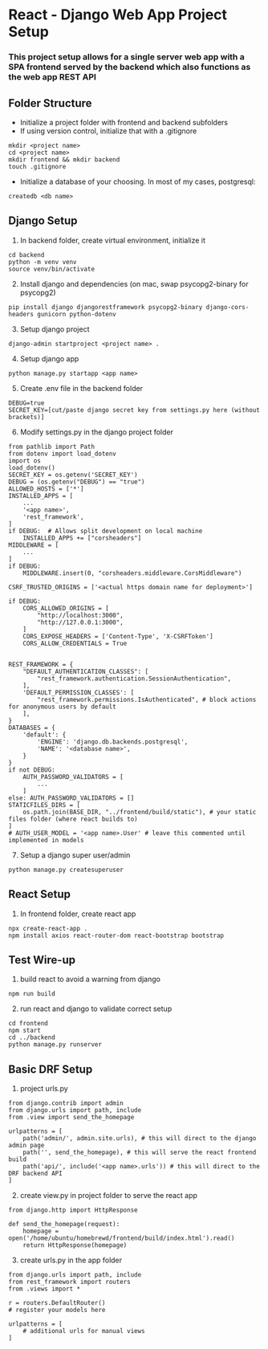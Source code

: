 # React - Django Web App Project Setup
### This project setup allows for a single server web app with a SPA frontend served by the backend which also functions as the web app REST API

## Folder Structure
- Initialize a project folder with frontend and backend subfolders
- If using version control, initialize that with a .gitignore 
~~~
mkdir <project name>
cd <project name>
mkdir frontend && mkdir backend
touch .gitignore
~~~
- Initialize a database of your choosing. In most of my cases, postgresql:
~~~
createdb <db name>
~~~

## Django Setup
1) In backend folder, create virtual environment, initialize it
~~~
cd backend
python -m venv venv
source venv/bin/activate
~~~
2) Install django and dependencies (on mac, swap psycopg2-binary for psycopg2)
~~~
pip install django djangorestframework psycopg2-binary django-cors-headers gunicorn python-dotenv
~~~
3) Setup django project
~~~
django-admin startproject <project name> .
~~~
4) Setup django app
~~~
python manage.py startapp <app name>
~~~
5) Create .env file in the backend folder
~~~
DEBUG=true
SECRET_KEY=[cut/paste django secret key from settings.py here (without brackets)]
~~~
6) Modify settings.py in the django project folder
~~~
from pathlib import Path
from dotenv import load_dotenv
import os
load_dotenv()
SECRET_KEY = os.getenv('SECRET_KEY')
DEBUG = (os.getenv("DEBUG") == "true")
ALLOWED_HOSTS = ['*']
INSTALLED_APPS = [
    ...
    '<app name>',
    'rest_framework',
]
if DEBUG:  # Allows split development on local machine
    INSTALLED_APPS += ["corsheaders"]
MIDDLEWARE = [
    ...
]
if DEBUG:
    MIDDLEWARE.insert(0, "corsheaders.middleware.CorsMiddleware")

CSRF_TRUSTED_ORIGINS = ['<actual https domain name for deployment>']

if DEBUG:
    CORS_ALLOWED_ORIGINS = [
        "http://localhost:3000",
        "http://127.0.0.1:3000",
    ]
    CORS_EXPOSE_HEADERS = ['Content-Type', 'X-CSRFToken']
    CORS_ALLOW_CREDENTIALS = True


REST_FRAMEWORK = { 
    "DEFAULT_AUTHENTICATION_CLASSES": [
        "rest_framework.authentication.SessionAuthentication",
    ],
    'DEFAULT_PERMISSION_CLASSES': [
        "rest_framework.permissions.IsAuthenticated", # block actions for anonymous users by default
    ],
}
DATABASES = {
    'default': {
        'ENGINE': 'django.db.backends.postgresql',
        'NAME': '<database name>',
    }
}
if not DEBUG:
    AUTH_PASSWORD_VALIDATORS = [
        ...
    ]
else: AUTH_PASSWORD_VALIDATORS = []
STATICFILES_DIRS = [
    os.path.join(BASE_DIR, "../frontend/build/static"), # your static files folder (where react builds to)
]
# AUTH_USER_MODEL = '<app name>.User' # leave this commented until implemented in models
~~~
7) Setup a django super user/admin 
~~~
python manage.py createsuperuser
~~~

## React Setup
1) In frontend folder, create react app
~~~
npx create-react-app .
npm install axios react-router-dom react-bootstrap bootstrap
~~~

## Test Wire-up
1) build react to avoid a warning from django 
~~~
npm run build
~~~
2) run react and django to validate correct setup
~~~
cd frontend
npm start
cd ../backend
python manage.py runserver
~~~

## Basic DRF Setup
1) project urls.py
~~~
from django.contrib import admin
from django.urls import path, include
from .view import send_the_homepage

urlpatterns = [
    path('admin/', admin.site.urls), # this will direct to the django admin page
    path('', send_the_homepage), # this will serve the react frontend build
    path('api/', include('<app name>.urls')) # this will direct to the DRF backend API
]
~~~
2) create view.py in project folder to serve the react app
~~~
from django.http import HttpResponse

def send_the_homepage(request):
    homepage = open('/home/ubuntu/homebrewd/frontend/build/index.html').read()
    return HttpResponse(homepage)
~~~
3) create urls.py in the app folder
~~~
from django.urls import path, include
from rest_framework import routers
from .views import *

r = routers.DefaultRouter()
# register your models here

urlpatterns = [
    # additional urls for manual views
]
~~~


